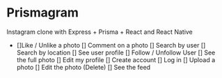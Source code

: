 # Prismagram

Instagram clone with Express + Prisma + React and React Native

- []Like / Unlike a photo
  [] Comment on a photo
  [] Search by user
  [] Search by location
  [] See user profile
  [] Follow / Unfollow User
  [] See the full photo
  [] Edit my profile
  [] Create account
  [] Log in
  [] Upload a photo
  [] Edit the photo (Delete)
  [] See the feed
